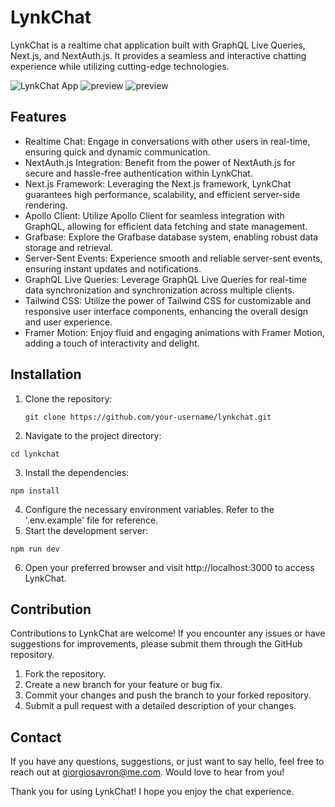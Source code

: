 # LynkChat

LynkChat is a realtime chat application built with GraphQL Live Queries, Next.js, and NextAuth.js. It provides a seamless and interactive chatting experience while utilizing cutting-edge technologies.

![LynkChat App](https://lynk-chat.vercel.app/)
![preview](/src/images/landing.gif)
![preview](/src/images/chat.gif)

## Features

- Realtime Chat: Engage in conversations with other users in real-time, ensuring quick and dynamic communication.
- NextAuth.js Integration: Benefit from the power of NextAuth.js for secure and hassle-free authentication within LynkChat.
- Next.js Framework: Leveraging the Next.js framework, LynkChat guarantees high performance, scalability, and efficient server-side rendering.
- Apollo Client: Utilize Apollo Client for seamless integration with GraphQL, allowing for efficient data fetching and state management.
- Grafbase: Explore the Grafbase database system, enabling robust data storage and retrieval.
- Server-Sent Events: Experience smooth and reliable server-sent events, ensuring instant updates and notifications.
- GraphQL Live Queries: Leverage GraphQL Live Queries for real-time data synchronization and synchronization across multiple clients.
- Tailwind CSS: Utilize the power of Tailwind CSS for customizable and responsive user interface components, enhancing the overall design and user experience.
- Framer Motion: Enjoy fluid and engaging animations with Framer Motion, adding a touch of interactivity and delight.

## Installation

1. Clone the repository:

   ```
   git clone https://github.com/your-username/lynkchat.git
   ```

2. Navigate to the project directory:

```
cd lynkchat
```

3. Install the dependencies:

```
npm install
```

4. Configure the necessary environment variables. Refer to the '.env.example' file for reference.
5. Start the development server:

```
npm run dev
```

6. Open your preferred browser and visit http://localhost:3000 to access LynkChat.

## Contribution

Contributions to LynkChat are welcome! If you encounter any issues or have suggestions for improvements, please submit them through the GitHub repository.

1. Fork the repository.
2. Create a new branch for your feature or bug fix.
3. Commit your changes and push the branch to your forked repository.
4. Submit a pull request with a detailed description of your changes.

## Contact

If you have any questions, suggestions, or just want to say hello, feel free to reach out at [giorgiosavron@me.com](mailto:giorgiosavron@me.com). Would love to hear from you!

Thank you for using LynkChat! I hope you enjoy the chat experience.

<!--

## Local Development

1. `npm install`
2. Create a [GitHub OAuth App](https://docs.github.com/en/apps/oauth-apps/building-oauth-apps/creating-an-oauth-app) with your app details for development purposes. Make sure to set `Authorization callback URL` to `http://localhost:3000/api/auth/callback/github`
3. `cp .env.example .env` and add values for `GITHUB_CLIENT_ID` and `GITHUB_CLIENT_SECRET` from step 2.
4. [Generate a secret value](https://generate-secret.vercel.app) for `NEXTAUTH_SECRET` and add it to `.env`
5. `cp grafbase/.env.example grafbase/.env`
6. Add the same `NEXTAUTH_SECRET` to `grafbase/.env`
7. `npx grafbase dev`
8. `npm run dev`

## Deploy to Production

1. Fork and Push this repo to GitHub
2. [Create an account](https://grafbase.com) with Grafbase
3. Create new project with Grafbase and connect your forked repo
4. Add environment variable `NEXTAUTH_SECRET` during project creation
5. Create a [GitHub OAuth App](https://docs.github.com/en/apps/oauth-apps/building-oauth-apps/creating-an-oauth-app) with your app details for production purposes. Make sure to set `Authorization callback URL` to `[YOUR_DESIRED_VERCEL_DOMAIN]/api/auth/callback/github`
6. Deploy to Vercel and add `.env` values (`NEXT_PUBLIC_GRAFBASE_API_URL`\*, `NEXTAUTH_SECRET`, `GITHUB_CLIENT_ID`, `GITHUB_CLIENT_SECRET`)

\* `NEXT_PUBLIC_GRAFBASE_URL` is your production API endpoint. You can find this from the **Connect** modal in your [project dashboard](https://grafbase.com/dashboard).
-->
